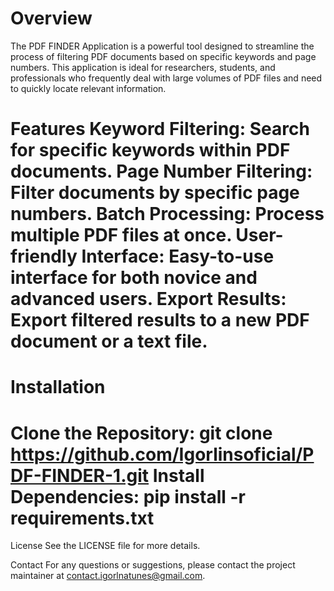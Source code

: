 Overview 
===========================================================================================================================================================================================================================================================================================================================
The PDF FINDER Application is a powerful tool designed to streamline the process of filtering PDF documents based on specific keywords and page numbers. This application is ideal for researchers, students, and professionals who frequently deal with large volumes of PDF files and need to quickly locate relevant information.

Features
Keyword Filtering: Search for specific keywords within PDF documents.
Page Number Filtering: Filter documents by specific page numbers.
Batch Processing: Process multiple PDF files at once.
User-friendly Interface: Easy-to-use interface for both novice and advanced users.
Export Results: Export filtered results to a new PDF document or a text file. 
===========================================================================================================================================================================================================================================================================================================================

Installation
===============================================================
Clone the Repository:
git clone  https://github.com/Igorlinsoficial/PDF-FINDER-1.git 
Install Dependencies:
pip install -r requirements.txt
===============================================================

License
See the LICENSE file for more details.

Contact
For any questions or suggestions, please contact the project maintainer at contact.igorlnatunes@gmail.com.
